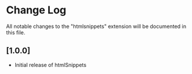 # Change Log

All notable changes to the "htmlsnippets" extension will be documented in this file.


## [1.0.0]

- Initial release of htmlSnippets